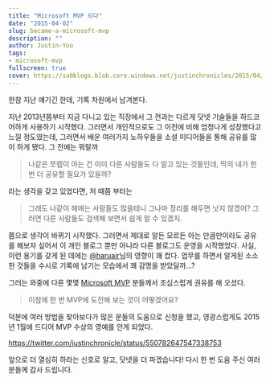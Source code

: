 ```yaml
---
title: "Microsoft MVP 되다"
date: "2015-04-02"
slug: became-a-microsoft-mvp
description: ""
author: Justin-Yoo
tags:
- microsoft-mvp
fullscreen: true
cover: https://sa0blogs.blob.core.windows.net/justinchronicles/2015/04/mvp-banner.jpg
---
```


한참 지난 얘기긴 한데, 기록 차원에서 남겨본다.

지난 2013년쯤부터 지금 다니고 있는 직장에서 그 전과는 다르게 닷넷 기술들을 하드코어하게 사용하기 시작했다. 그러면서 개인적으로도 그 이전에 비해 엄청나게 성장했다고 느낄 정도였는데, 그러면서 배운 여러가지 노하우들을 소셜 미디어들을 통해 공유를 많이 하게 됐다. 그 전에는 뭐랄까

> 나같은 쪼렙이 아는 건 이미 다른 사람들도 다 알고 있는 것들인데, 딱히 내가 한 번 더 공유할 필요가 있을까?

라는 생각을 갖고 있었다면, 저 때쯤 부터는

> 그래도 나같이 헤매는 사람들도 많을테니 그나마 정리를 해두면 낫지 않겠어? 그러면 다른 사람들도 검색해 보면서 쉽게 알 수 있겠지.

쯤으로 생각이 바뀌기 시작했다. 그러면서 제대로 알든 모르든 아는 만큼만이라도 공유를 해보자 싶어서 이 개인 블로그 뿐만 아니라 다른 블로그도 운영을 시작했었다. 사실, 이런 용기를 갖게 된 데에는 [@haruair](https://twitter.com/haruair)님의 영향이 꽤 컸다. 업무를 하면서 알게된 소소한 것들을 수시로 기록에 남기는 모습에서 꽤 감명을 받았달까...?

그러는 와중에 다른 몇몇 [Microsoft MVP](http://mvp.microsoft.com) 분들께서 조심스럽게 권유를 해 오셨다.

> 이참에 한 번 MVP에 도전해 보는 것이 어떻겠어요?

덕분에 여러 방법을 찾아보다가 많은 분들의 도움으로 신청을 했고, 영광스럽게도 2015년 1월에 드디어 MVP 수상의 영예를 안게 되었다.

https://twitter.com/justinchronicle/status/550782647547338753

앞으로 더 열심히 하라는 신호로 알고, 닷넷을 더 파겠습니다! 다시 한 번 도움 주신 여러 분들께 감사 드립니다.
